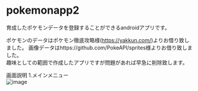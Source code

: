 # pokemonapp2
育成したポケモンデータを登録することができるandroidアプリです。  
  
ポケモンのデータはポケモン徹底攻略様(https://yakkun.com/)よりお借り致しました。
画像データはhttps://github.com/PokeAPI/sprites様よりお借り致しました。  
趣味としての範囲で作成したアプリですが問題があれば早急に削除致します。  
  
画面説明
1.メインメニュー  
![image](https://user-images.githubusercontent.com/83626132/124224974-9ee38480-db41-11eb-98a6-fab32097740d.png)


